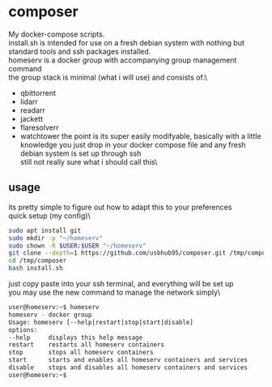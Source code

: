 # composer
My docker-compose scripts.\
install.sh is intended for use on a fresh debian system with nothing but standard tools and ssh packages installed.\
homeserv is a docker group with accompanying group management command\
the group stack is minimal (what i will use) and consists of:\
- qbittorrent
- lidarr
- readarr
- jackett
- flaresolverr
- watchtower
the point is its super easily modifyable, basically with a little knowledge you just drop in your docker compose file and any fresh debian system is set up through ssh\
still not really sure what i should call this\
## usage
its pretty simple to figure out how to adapt this to your preferences\
quick setup (my config)\
```sh
sudo apt install git
sudo mkdir -p "~/homeserv"
sudo chown -R $USER:$USER "~/homeserv"
git clone --depth=1 https://github.com/usbhub95/composer.git /tmp/composer
cd /tmp/composer
bash install.sh
```
just copy paste into your ssh terminal, and everything will be set up\
you may use the new command to manage the network simply\
```sh
user@homeserv:~$ homeserv
homeserv - docker group
Usage: homeserv [--help|restart|stop|start|disable]
options:
--help     displays this help message
restart    restarts all homeserv containers
stop       stops all homeserv containers
start      starts and enables all homeserv containers and services
disable    stops and disables all homeserv containers and services
user@homeserv:~$
```
